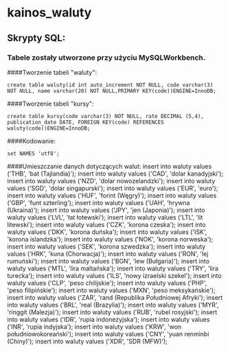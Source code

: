 # kainos_waluty

## Skrypty SQL:

### Tabele zostały utworzone przy użyciu MySQLWorkbench.

####Tworzenie tabeli "waluty":

	create table waluty(id int auto_increment NOT NULL, code varchar(3) NOT NULL, name varchar(20) NOT NULL,PRIMARY KEY(code))ENGINE=InnoDB;

####Tworzenie tabeli "kursy":

	create table kursy(code varchar(3) NOT NULL, rate DECIMAL (5,4), publication_date DATE, FOREIGN KEY(code) REFERENCES waluty(code))ENGINE=InnoDB;

####Kodowanie:

	set NAMES 'utf8';

####Umieszczanie danych dotyczących walut:
	insert into waluty values ('THB', 'bat (Tajlandia)');
	insert into waluty values ('CAD', 'dolar kanadyjski');
	insert into waluty values ('NZD', 'dolar nowozelandzki');
	insert into waluty values ('SGD', 'dolar singapurski');
	insert into waluty values ('EUR', 'euro');
	insert into waluty values ('HUF', 'forint (Węgry)');
	insert into waluty values ('GBP', 'funt szterling');
	insert into waluty values ('UAH', 'hrywna (Ukraina)');
	insert into waluty values ('JPY', 'jen (Japonia)');
	insert into waluty values ('LVL', 'łat łotewski');
	insert into waluty values ('LTL', 'lit litewski');
	insert into waluty values ('CZK', 'korona czeska');
	insert into waluty values ('DKK', 'korona duńska');
	insert into waluty values ('ISK', 'korona islandzka');
	insert into waluty values ('NOK', 'korona norweska');
	insert into waluty values ('SEK', 'korona szwedzka');
	insert into waluty values ('HRK', 'kuna (Chorwacja)');
	insert into waluty values ('RON', 'lej rumuński');
	insert into waluty values ('BGN', 'lew (Bułgaria)');
	insert into waluty values ('MTL', 'lira maltańska');
	insert into waluty values ('TRY', 'lira turecka');
	insert into waluty values ('ILS', 'nowy izraelski szekel');
	insert into waluty values ('CLP', 'peso chilijskie');
	insert into waluty values ('PHP', 'peso filipińskie');
	insert into waluty values ('MXN', 'peso meksykańskie');
	insert into waluty values ('ZAR', 'rand (Republika Południowej Afryki');
	insert into waluty values ('BRL', 'real (Brazylia)');
	insert into waluty values ('MYR', 'ringgit (Malezja)');
	insert into waluty values ('RUB', 'rubel rosyjski');
	insert into waluty values ('IDR', 'rupia indonezyjska');
	insert into waluty values ('INR', 'rupia indyjska');
	insert into waluty values ('KRW', 'won południowokoreański');
	insert into waluty values ('CNY', 'yuan renminbi (Chiny)');
	insert into waluty values ('XDR', 'SDR (MFW)');
